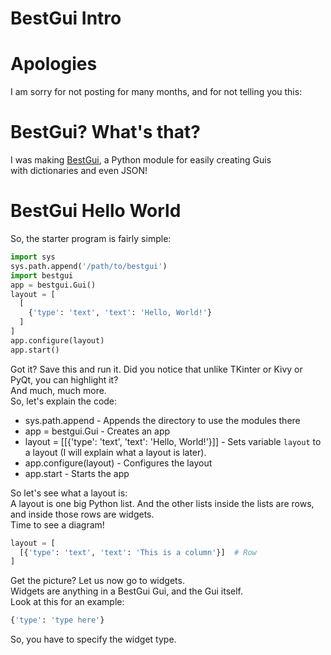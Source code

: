 # BestGui Intro
# Apologies
I am sorry for not posting for many months, and for not telling you this:  
# BestGui? What's that?
I was making [BestGui](https://github.com/zachyboy12/bestgui), a Python module for easily creating Guis  
with dictionaries and even JSON! 
# BestGui Hello World
So, the starter program is fairly simple:  
```python
import sys
sys.path.append('/path/to/bestgui')
import bestgui
app = bestgui.Gui()
layout = [
  [
    {'type': 'text', 'text': 'Hello, World!'}
  ]
]
app.configure(layout)
app.start()

```  
Got it? Save this and run it. Did you notice that unlike TKinter or Kivy or PyQt, you can highlight it?  
And much, much more.  
So, let's explain the code:  
* sys.path.append - Appends the directory to use the modules there
* app = bestgui.Gui - Creates an app
* layout = [[{'type': 'text', 'text': 'Hello, World!'}]] - Sets variable ```layout``` to a layout (I will explain what a layout is later).
* app.configure(layout) - Configures the layout
* app.start - Starts the app

So let's see what a layout is:  
A layout is one big Python list. And the other lists inside the lists are rows, and inside those rows are widgets.  
Time to see a diagram!  
```python
layout = [
  [{'type': 'text', 'text': 'This is a column'}]  # Row
]
```  
Get the picture? Let us now go to widgets.  
Widgets are anything in a BestGui Gui, and the Gui itself.  
Look at this for an example:  
```python
{'type': 'type here'}
```  
So, you have to specify the widget type.  
